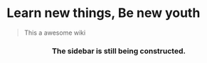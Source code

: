 # Learn new things, Be new youth
> This a awesome wiki

<center>  
<h3>The sidebar is still being constructed.</h>
</center>